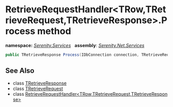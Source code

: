 # RetrieveRequestHandler&lt;TRow,TRetrieveRequest,TRetrieveResponse&gt;.Process method
**namespace:** *[Serenity.Services](../../README.md#serenity.services-namespace)*   **assembly**: *[Serenity.Net.Services](../../README.md)*

```csharp
public TRetrieveResponse Process(IDbConnection connection, TRetrieveRequest request)
```

## See Also

* class [TRetrieveResponse](../Serenity.Net.Services/../RetrieveRequestHandler-3.TRetrieveResponse.md)
* class [TRetrieveRequest](../Serenity.Net.Services/../RetrieveRequestHandler-3.TRetrieveRequest.md)
* class [RetrieveRequestHandler&lt;TRow,TRetrieveRequest,TRetrieveResponse&gt;](../RetrieveRequestHandler-3.md)